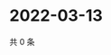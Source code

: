 # 2022-03-13

共 0 条

<!-- BEGIN WEIBO -->
<!-- 最后更新时间 Sun Mar 13 2022 12:19:06 GMT+0800 (China Standard Time) -->

<!-- END WEIBO -->
